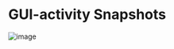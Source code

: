# GUI-activity Snapshots

![image](https://github.com/user-attachments/assets/7789385d-e373-4a62-b939-5881aa212f1a)

